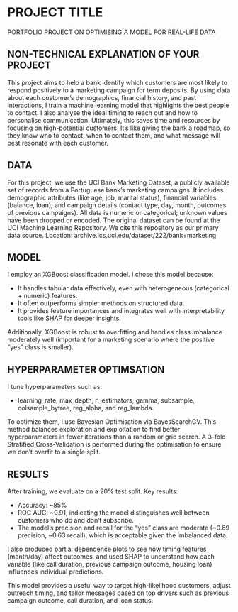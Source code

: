 # PROJECT TITLE 
PORTFOLIO PROJECT ON OPTIMISING A MODEL FOR REAL-LIFE DATA

## NON-TECHNICAL EXPLANATION OF YOUR PROJECT
This project aims to help a bank identify which customers are most likely to respond positively to a marketing campaign for term deposits. By using data about each customer’s demographics, financial history, and past interactions, I train a machine learning model that highlights the best people to contact. I also analyse the ideal timing to reach out and how to personalise communication. Ultimately, this saves time and resources by focusing on high-potential customers. It’s like giving the bank a roadmap, so they know who to contact, when to contact them, and what message will best resonate with each customer.

## DATA
For this project, we use the UCI Bank Marketing Dataset, a publicly available set of records from a Portuguese bank’s marketing campaigns. It includes demographic attributes (like age, job, marital status), financial variables (balance, loan), and campaign details (contact type, day, month, outcomes of previous campaigns). All data is numeric or categorical; unknown values have been dropped or encoded. The original dataset can be found at the UCI Machine Learning Repository. We cite this repository as our primary data source. 
Location: archive.ics.uci.edu/dataset/222/bank+marketing

## MODEL 
I employ an XGBoost classification model. I chose this model because:

- It handles tabular data effectively, even with heterogeneous (categorical + numeric) features.
- It often outperforms simpler methods on structured data.
- It provides feature importances and integrates well with interpretability tools like SHAP for deeper insights.

Additionally, XGBoost is robust to overfitting and handles class imbalance moderately well (important for a marketing scenario where the positive “yes” class is smaller).

## HYPERPARAMETER OPTIMSATION
I tune hyperparameters such as:

- learning_rate, max_depth, n_estimators, gamma, subsample, colsample_bytree, reg_alpha, and reg_lambda.

To optimize them, I use Bayesian Optimisation via BayesSearchCV. This method balances exploration and exploitation to find better hyperparameters in fewer iterations than a random or grid search. A 3-fold Stratified Cross-Validation is performed during the optimisation to ensure we don’t overfit to a single split.

## RESULTS
After training, we evaluate on a 20% test split. Key results:

- Accuracy: ~85%
- ROC AUC: ~0.91, indicating the model distinguishes well between customers who do and don’t subscribe.
- The model’s precision and recall for the “yes” class are moderate (~0.69 precision, ~0.63 recall), which is acceptable given the imbalanced data.

I also produced partial dependence plots to see how timing features (month/day) affect outcomes, and used SHAP to understand how each variable (like call duration, previous campaign outcome, housing loan) influences individual predictions.

This model provides a useful way to target high-likelihood customers, adjust outreach timing, and tailor messages based on top drivers such as previous campaign outcome, call duration, and loan status.

